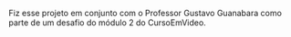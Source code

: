 Fiz esse projeto em conjunto com o Professor Gustavo Guanabara como parte de um desafio do módulo 2 do CursoEmVideo.